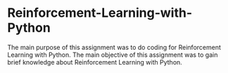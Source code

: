 # Reinforcement-Learning-with-Python
The main purpose of this assignment was to do coding for Reinforcement Learning with Python.  The main objective of this assignment was to gain brief knowledge about Reinforcement Learning  with Python.
